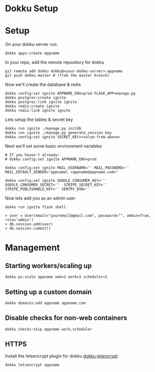 # Dokku Setup

# Setup

On your dokku server run:

`dokku apps:create appname`

In your repo, add the remote repository for dokku

```
git remote add dokku dokku@<your-dokku-server>:appname
git push dokku master # (from the master branch)
```

Now we'll create the database & redis

```
dokku config:set ignite APPNAME_ENV=prod FLASK_APP=manage.py
dokku postgres:create ignite
dokku postgres:link ignite ignite
dokku redis:create ignite
dokku redis:link ignite ignite
```

Lets setup the tables & secret key
```
dokku run ignite ./manage.py initdb
dokku run ignite ./manage.py generate_session_key
dokku config:set ignite SECRET_KEY=<value-from-above>
```

Next we'll set some basic environment variables

```
# If you haven't already:
# dokku config:set ignite APPNAME_ENV=prod

dokku config:set ignite MAIL_USERNAME='' MAIL_PASSWORD='' MAIL_DEFAULT_SENDER="appname\ <appname@appname.com>"

dokku config:set ignite GOOGLE_CONSUMER_KEY='' GOOGLE_CONSUMER_SECRET=''  STRIPE_SECRET_KEY='' STRIPE_PUBLISHABLE_KEY='' SENTRY_DSN=''
```

Now lets add you as an admin user

```
dokku run ignite flask shell

> user = User(email="youremail@gmail.com", password="", admin=True, role='admin')
> db.session.add(user)
> db.session.commit()
```

# Management

## Starting workers/scaling up

`dokku ps:scale appname web=1 work=1 scheduler=1`

## Setting up a custom domain

`dokku domains:add appname appname.com`

## Disable checks for non-web containers

`dokku checks:skip appname work,scheduler`


## HTTPS

Install the letsencrypt plugin for dokku [dokku-letencrypt](https://github.com/dokku/dokku-letsencrypt)

`dokku letsencrypt appname`
